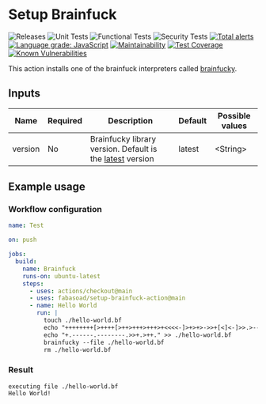 # Setup Brainfuck

![Releases](https://img.shields.io/github/v/release/fabasoad/setup-brainfuck-action?include_prereleases) ![Unit Tests](https://github.com/fabasoad/setup-brainfuck-action/workflows/Unit%20Tests/badge.svg) ![Functional Tests](https://github.com/fabasoad/setup-brainfuck-action/workflows/Functional%20Tests/badge.svg) ![Security Tests](https://github.com/fabasoad/setup-brainfuck-action/workflows/Security%20Tests/badge.svg) [![Total alerts](https://img.shields.io/lgtm/alerts/g/fabasoad/setup-brainfuck-action.svg?logo=lgtm&logoWidth=18)](https://lgtm.com/projects/g/fabasoad/setup-brainfuck-action/alerts/) [![Language grade: JavaScript](https://img.shields.io/lgtm/grade/javascript/g/fabasoad/setup-brainfuck-action.svg?logo=lgtm&logoWidth=18)](https://lgtm.com/projects/g/fabasoad/setup-brainfuck-action/context:javascript) [![Maintainability](https://api.codeclimate.com/v1/badges/a65b7469f96f9a2bfdca/maintainability)](https://codeclimate.com/github/fabasoad/setup-brainfuck-action/maintainability) [![Test Coverage](https://api.codeclimate.com/v1/badges/a65b7469f96f9a2bfdca/test_coverage)](https://codeclimate.com/github/fabasoad/setup-brainfuck-action/test_coverage) [![Known Vulnerabilities](https://snyk.io/test/github/fabasoad/setup-brainfuck-action/badge.svg?targetFile=package.json)](https://snyk.io/test/github/fabasoad/setup-brainfuck-action?targetFile=package.json)

This action installs one of the brainfuck interpreters called [brainfucky](https://pypi.org/project/brainfucky/).

## Inputs

| Name    | Required | Description                                                                                       | Default | Possible values |
|---------|----------|---------------------------------------------------------------------------------------------------|---------|-----------------|
| version | No       | Brainfucky library version. Default is the [latest](https://pypi.org/project/brainfucky/) version | latest  | &lt;String&gt;  |

## Example usage

### Workflow configuration

```yaml
name: Test

on: push

jobs:
  build:
    name: Brainfuck
    runs-on: ubuntu-latest
    steps:
      - uses: actions/checkout@main
      - uses: fabasoad/setup-brainfuck-action@main
      - name: Hello World
        run: |
          touch ./hello-world.bf
          echo "++++++++[>++++[>++>+++>+++>+<<<<-]>+>+>->>+[<]<-]>>.>---.+++++++..+++.>>.<-.<.++" > ./hello-world.bf
          echo "+.------.--------.>>+.>++." >> ./hello-world.bf
          brainfucky --file ./hello-world.bf
          rm ./hello-world.bf

```

### Result

```shell
executing file ./hello-world.bf
Hello World!
```
